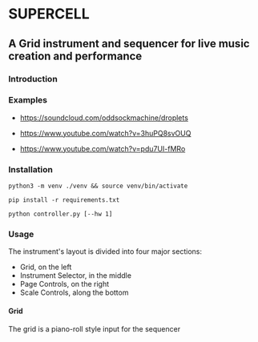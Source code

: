 # SUPERCELL

## A Grid instrument and sequencer for live music creation and performance

### Introduction

### Examples

- https://soundcloud.com/oddsockmachine/droplets

- https://www.youtube.com/watch?v=3huPQ8svOUQ

- https://www.youtube.com/watch?v=pdu7UI-fMRo

### Installation

`python3 -m venv ./venv && source venv/bin/activate`

`pip install -r requirements.txt`

`python controller.py [--hw 1]`

### Usage

The instrument's layout is divided into four major sections:

- Grid, on the left
- Instrument Selector, in the middle
- Page Controls, on the right
- Scale Controls, along the bottom

#### Grid

The grid is a piano-roll style input for the sequencer
